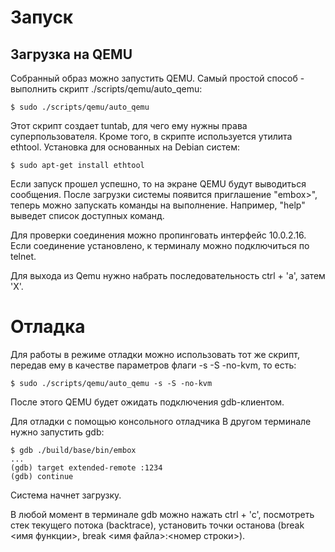 # Запуск

## Загрузка на QEMU
Собранный образ можно запустить QEMU. Самый простой способ - выполнить скрипт ./scripts/qemu/auto_qemu:

```
$ sudo ./scripts/qemu/auto_qemu
```
Этот скрипт создает tuntab, для чего ему нужны права суперпользователя. Кроме того, в скрипте используется утилита ethtool. Установка для основанных на Debian систем:

```
$ sudo apt-get install ethtool
```
Если запуск прошел успешно, то на экране QEMU будут выводиться сообщения. После загрузки системы появится приглашение "embox>", теперь можно запускать команды на выполнение. Например, "help" выведет список доступных команд.

Для проверки соединения можно пропинговать интерфейс 10.0.2.16. Если соединение установлено, к терминалу можно подключиться по telnet.

Для выхода из Qemu нужно набрать последовательность ctrl + 'a', затем 'X'. 


# Отладка

Для работы в режиме отладки можно использовать тот же скрипт, передав ему в качестве параметров флаги -s -S -no-kvm, то есть:

```
$ sudo ./scripts/qemu/auto_qemu -s -S -no-kvm
```
После этого QEMU будет ожидать подключения gdb-клиентом.

Для отладки с помощью консольного отладчика В другом терминале нужно запустить gdb:

```
$ gdb ./build/base/bin/embox
...
(gdb) target extended-remote :1234 
(gdb) continue
```
Cистема начнет загрузку.

В любой момент в терминале gdb можно нажать ctrl + 'c', посмотреть стек текущего потока (backtrace), установить точки останова (break <имя функции>, break <имя файла>:<номер строки>). 
